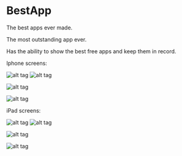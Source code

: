 # BestApp
The best apps ever made.

The most outstanding app ever.

Has the ability to show the best free apps and keep them in record.

Iphone screens:

![alt tag](https://raw.githubusercontent.com/andreswebde/BestApp/master/exampleImages/Simulator%20Screen%20Shot%2012.02.2016%209.11.23%20p.m..png)
![alt tag](https://raw.githubusercontent.com/andreswebde/BestApp/master/exampleImages/Simulator%20Screen%20Shot%2012.02.2016%209.10.25%20p.m..png)

![alt tag](https://raw.githubusercontent.com/andreswebde/BestApp/master/exampleImages/Simulator%20Screen%20Shot%2012.02.2016%209.10.38%20p.m..png)

![alt tag](https://raw.githubusercontent.com/andreswebde/BestApp/master/exampleImages/Simulator%20Screen%20Shot%2012.02.2016%209.10.50%20p.m..png)

iPad screens:

![alt tag](https://raw.githubusercontent.com/andreswebde/BestApp/master/exampleImages/Simulator%20Screen%20Shot%2012.02.2016%209.11.52%20p.m..png)
![alt tag](https://raw.githubusercontent.com/andreswebde/BestApp/master/exampleImages/Simulator%20Screen%20Shot%2012.02.2016%209.12.17%20p.m..png)

![alt tag](https://raw.githubusercontent.com/andreswebde/BestApp/master/exampleImages/Simulator%20Screen%20Shot%2012.02.2016%209.12.22%20p.m..png)

![alt tag](https://raw.githubusercontent.com/andreswebde/BestApp/master/exampleImages/Simulator%20Screen%20Shot%2012.02.2016%209.12.26%20p.m..png)
